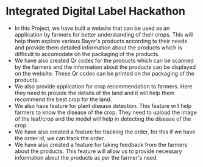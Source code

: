 # Integrated Digital Label Hackathon
* In this Project, we have built a website that can be used as an application by farmers for better understanding of their crops. This will help them explore various Bayer's products according to their needs and provide them detailed information about the products which is difficult to accomodate on the packaging of the products. 
* We have also created Qr codes for the products which can be scanned by the farmers and the information about the products can be displayed on the website. These Qr codes can be printed on the packaging of the products. 
* We also provide application for crop recommendation to farmers. Here they need to provide the details of the land and it will help them recommend the best crop for the land. 
* We also have feature for plant disease detection. This feature will help farmers to know the disease of the crop. They need to upload the image of the leaf/crop and the model will help in detecting the disease of the crop. 
* We have also created a feature for tracking the order, for this if we have the order id, we can track the order. 
* We have also created a feature for taking feedback from the farmers about the products. This feature will allow us to provide necessary information about the products as per the farmer's need.
